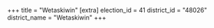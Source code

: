 +++
title = "Wetaskiwin"
[extra]
election_id = 41
district_id = "48026"
district_name = "Wetaskiwin"
+++
